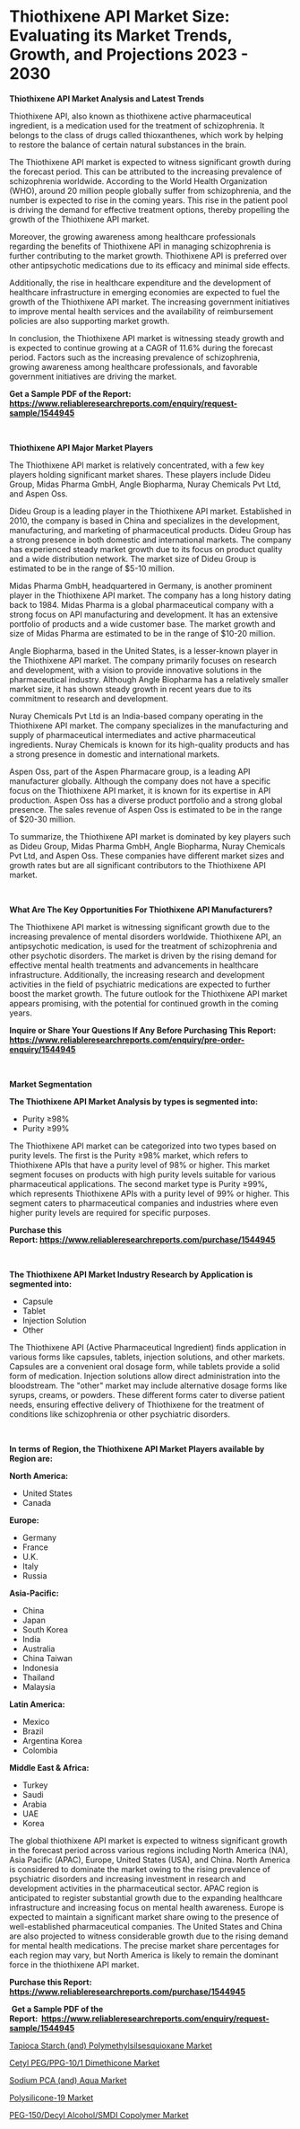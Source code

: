 <p><h1>Thiothixene API Market Size: Evaluating its Market Trends, Growth, and Projections 2023 - 2030</h1></p><p><strong>Thiothixene API Market Analysis and Latest Trends</strong></p>
<p><p>Thiothixene API, also known as thiothixene active pharmaceutical ingredient, is a medication used for the treatment of schizophrenia. It belongs to the class of drugs called thioxanthenes, which work by helping to restore the balance of certain natural substances in the brain.</p><p>The Thiothixene API market is expected to witness significant growth during the forecast period. This can be attributed to the increasing prevalence of schizophrenia worldwide. According to the World Health Organization (WHO), around 20 million people globally suffer from schizophrenia, and the number is expected to rise in the coming years. This rise in the patient pool is driving the demand for effective treatment options, thereby propelling the growth of the Thiothixene API market.</p><p>Moreover, the growing awareness among healthcare professionals regarding the benefits of Thiothixene API in managing schizophrenia is further contributing to the market growth. Thiothixene API is preferred over other antipsychotic medications due to its efficacy and minimal side effects.</p><p>Additionally, the rise in healthcare expenditure and the development of healthcare infrastructure in emerging economies are expected to fuel the growth of the Thiothixene API market. The increasing government initiatives to improve mental health services and the availability of reimbursement policies are also supporting market growth.</p><p>In conclusion, the Thiothixene API market is witnessing steady growth and is expected to continue growing at a CAGR of 11.6% during the forecast period. Factors such as the increasing prevalence of schizophrenia, growing awareness among healthcare professionals, and favorable government initiatives are driving the market.</p></p>
<p><strong>Get a Sample PDF of the Report:&nbsp; <a href="https://www.reliableresearchreports.com/enquiry/request-sample/1544945">https://www.reliableresearchreports.com/enquiry/request-sample/1544945</a></strong></p>
<p>&nbsp;</p>
<p><strong>Thiothixene API Major Market Players</strong></p>
<p><p>The Thiothixene API market is relatively concentrated, with a few key players holding significant market shares. These players include Dideu Group, Midas Pharma GmbH, Angle Biopharma, Nuray Chemicals Pvt Ltd, and Aspen Oss.</p><p>Dideu Group is a leading player in the Thiothixene API market. Established in 2010, the company is based in China and specializes in the development, manufacturing, and marketing of pharmaceutical products. Dideu Group has a strong presence in both domestic and international markets. The company has experienced steady market growth due to its focus on product quality and a wide distribution network. The market size of Dideu Group is estimated to be in the range of $5-10 million.</p><p>Midas Pharma GmbH, headquartered in Germany, is another prominent player in the Thiothixene API market. The company has a long history dating back to 1984. Midas Pharma is a global pharmaceutical company with a strong focus on API manufacturing and development. It has an extensive portfolio of products and a wide customer base. The market growth and size of Midas Pharma are estimated to be in the range of $10-20 million.</p><p>Angle Biopharma, based in the United States, is a lesser-known player in the Thiothixene API market. The company primarily focuses on research and development, with a vision to provide innovative solutions in the pharmaceutical industry. Although Angle Biopharma has a relatively smaller market size, it has shown steady growth in recent years due to its commitment to research and development.</p><p>Nuray Chemicals Pvt Ltd is an India-based company operating in the Thiothixene API market. The company specializes in the manufacturing and supply of pharmaceutical intermediates and active pharmaceutical ingredients. Nuray Chemicals is known for its high-quality products and has a strong presence in domestic and international markets.</p><p>Aspen Oss, part of the Aspen Pharmacare group, is a leading API manufacturer globally. Although the company does not have a specific focus on the Thiothixene API market, it is known for its expertise in API production. Aspen Oss has a diverse product portfolio and a strong global presence. The sales revenue of Aspen Oss is estimated to be in the range of $20-30 million.</p><p>To summarize, the Thiothixene API market is dominated by key players such as Dideu Group, Midas Pharma GmbH, Angle Biopharma, Nuray Chemicals Pvt Ltd, and Aspen Oss. These companies have different market sizes and growth rates but are all significant contributors to the Thiothixene API market.</p></p>
<p>&nbsp;</p>
<p><strong>What Are The Key Opportunities For Thiothixene API Manufacturers?</strong></p>
<p><p>The Thiothixene API market is witnessing significant growth due to the increasing prevalence of mental disorders worldwide. Thiothixene API, an antipsychotic medication, is used for the treatment of schizophrenia and other psychotic disorders. The market is driven by the rising demand for effective mental health treatments and advancements in healthcare infrastructure. Additionally, the increasing research and development activities in the field of psychiatric medications are expected to further boost the market growth. The future outlook for the Thiothixene API market appears promising, with the potential for continued growth in the coming years.</p></p>
<p><strong>Inquire or Share Your Questions If Any Before Purchasing This Report: <a href="https://www.reliableresearchreports.com/enquiry/pre-order-enquiry/1544945">https://www.reliableresearchreports.com/enquiry/pre-order-enquiry/1544945</a></strong></p>
<p>&nbsp;</p>
<p><strong>Market Segmentation</strong></p>
<p><strong>The Thiothixene API Market Analysis by types is segmented into:</strong></p>
<p><ul><li>Purity ≥98%</li><li>Purity ≥99%</li></ul></p>
<p><p>The Thiothixene API market can be categorized into two types based on purity levels. The first is the Purity ≥98% market, which refers to Thiothixene APIs that have a purity level of 98% or higher. This market segment focuses on products with high purity levels suitable for various pharmaceutical applications. The second market type is Purity ≥99%, which represents Thiothixene APIs with a purity level of 99% or higher. This segment caters to pharmaceutical companies and industries where even higher purity levels are required for specific purposes.</p></p>
<p><strong>Purchase this Report:&nbsp;<a href="https://www.reliableresearchreports.com/purchase/1544945">https://www.reliableresearchreports.com/purchase/1544945</a></strong></p>
<p>&nbsp;</p>
<p><strong>The Thiothixene API Market Industry Research by Application is segmented into:</strong></p>
<p><ul><li>Capsule</li><li>Tablet</li><li>Injection Solution</li><li>Other</li></ul></p>
<p><p>The Thiothixene API (Active Pharmaceutical Ingredient) finds application in various forms like capsules, tablets, injection solutions, and other markets. Capsules are a convenient oral dosage form, while tablets provide a solid form of medication. Injection solutions allow direct administration into the bloodstream. The "other" market may include alternative dosage forms like syrups, creams, or powders. These different forms cater to diverse patient needs, ensuring effective delivery of Thiothixene for the treatment of conditions like schizophrenia or other psychiatric disorders.</p></p>
<p>&nbsp;</p>
<p><strong>In terms of Region, the Thiothixene API Market Players available by Region are:</strong></p>
<p>
    <p> <strong> North America: </strong>
        <ul>
            <li>United States</li>
            <li>Canada</li>
        </ul>
        </p> 
    <p> <strong> Europe: </strong>
        <ul>
            <li>Germany</li>
            <li>France</li>
            <li>U.K.</li>
            <li>Italy</li>
            <li>Russia</li>
        </ul>
        </p> 
    <p> <strong> Asia-Pacific: </strong>
        <ul>
            <li>China</li>
            <li>Japan</li>
            <li>South Korea</li>
            <li>India</li>
            <li>Australia</li>
            <li>China Taiwan</li>
            <li>Indonesia</li>
            <li>Thailand</li>
            <li>Malaysia</li>
        </ul>
        </p> 
    <p> <strong> Latin America: </strong>
        <ul>
            <li>Mexico</li>
            <li>Brazil</li>
            <li>Argentina Korea</li>
            <li>Colombia</li>
        </ul>
        </p> 
    <p> <strong> Middle East & Africa: </strong>
        <ul>
            <li>Turkey</li>
            <li>Saudi</li>
            <li>Arabia</li>
            <li>UAE</li>
            <li>Korea</li>
        </ul>
    </p>
    </p>
<p><p>The global thiothixene API market is expected to witness significant growth in the forecast period across various regions including North America (NA), Asia Pacific (APAC), Europe, United States (USA), and China. North America is considered to dominate the market owing to the rising prevalence of psychiatric disorders and increasing investment in research and development activities in the pharmaceutical sector. APAC region is anticipated to register substantial growth due to the expanding healthcare infrastructure and increasing focus on mental health awareness. Europe is expected to maintain a significant market share owing to the presence of well-established pharmaceutical companies. The United States and China are also projected to witness considerable growth due to the rising demand for mental health medications. The precise market share percentages for each region may vary, but North America is likely to remain the dominant force in the thiothixene API market.</p></p>
<p><strong>Purchase this Report: <a href="https://www.reliableresearchreports.com/purchase/1544945">https://www.reliableresearchreports.com/purchase/1544945</a></strong></p>
<p>&nbsp;<strong>Get a Sample PDF of the Report:&nbsp;&nbsp;<a href="https://www.reliableresearchreports.com/enquiry/request-sample/1544945">https://www.reliableresearchreports.com/enquiry/request-sample/1544945</a></strong></p>
<p><strong></strong></p>
<p><p><a href="https://github.com/Paul14Anderson63/Market-Research-Report-List-1/blob/main/tapioca-starch-and-polymethylsilsesquioxane-market.md">Tapioca Starch (and) Polymethylsilsesquioxane Market</a></p><p><a href="https://github.com/aashishrp/Market-Research-Report-List-1/blob/main/cetyl-pegppg-101-dimethicone-market.md">Cetyl PEG/PPG-10/1 Dimethicone Market</a></p><p><a href="https://github.com/dringals/Market-Research-Report-List-1/blob/main/sodium-pca-and-aqua-market.md">Sodium PCA (and) Aqua Market</a></p><p><a href="https://github.com/aashishrp02/Market-Research-Report-List-1/blob/main/polysilicone-19-market.md">Polysilicone-19 Market</a></p><p><a href="https://github.com/aasishrp01/Market-Research-Report-List-1/blob/main/peg-150decyl-alcoholsmdi-copolymer-market.md">PEG-150/Decyl Alcohol/SMDI Copolymer Market</a></p></p>